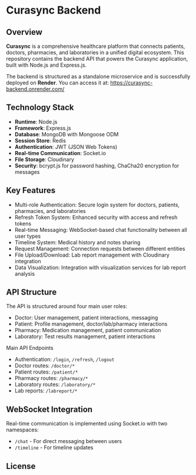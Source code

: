 # Curasync Backend

## Overview

**Curasync** is a comprehensive healthcare platform that connects patients, doctors, pharmacies, and laboratories in a unified digital ecosystem. This repository contains the backend API that powers the Curasync application, built with Node.js and Express.js.

The backend is structured as a standalone microservice and is successfully deployed on **Render**.
You can access it at: https://curasync-backend.onrender.com/

## Technology Stack
- **Runtime**: Node.js
- **Framework**: Express.js
- **Database**: MongoDB with Mongoose ODM
- **Session Store**: Redis
- **Authentication**: JWT (JSON Web Tokens)
- **Real-time Communication**: Socket.io
- **File Storage**: Cloudinary
- **Security**: bcrypt.js for password hashing, ChaCha20 encryption for messages

## Key Features
- Multi-role Authentication: Secure login system for doctors, patients, pharmacies, and laboratories
- Refresh Token System: Enhanced security with access and refresh tokens
- Real-time Messaging: WebSocket-based chat functionality between all user types
- Timeline System: Medical history and notes sharing
- Request Management: Connection requests between different entities
- File Upload/Download: Lab report management with Cloudinary integration
- Data Visualization: Integration with visualization services for lab report analysis

## API Structure
The API is structured around four main user roles:

- Doctor: User management, patient interactions, messaging
- Patient: Profile management, doctor/lab/pharmacy interactions
- Pharmacy: Medication management, patient communication
- Laboratory: Test results management, patient interactions

Main API Endpoints
- Authentication: `/login`, `/refresh`, `/logout`
- Doctor routes: `/doctor/*`
- Patient routes: `/patient/*`
- Pharmacy routes: `/pharmacy/*`
- Laboratory routes: `/laboratory/*`
- Lab reports: `/labreport/*`

## WebSocket Integration
Real-time communication is implemented using Socket.io with two namespaces:

- `/chat` - For direct messaging between users
- `/timeline` - For timeline updates

## License